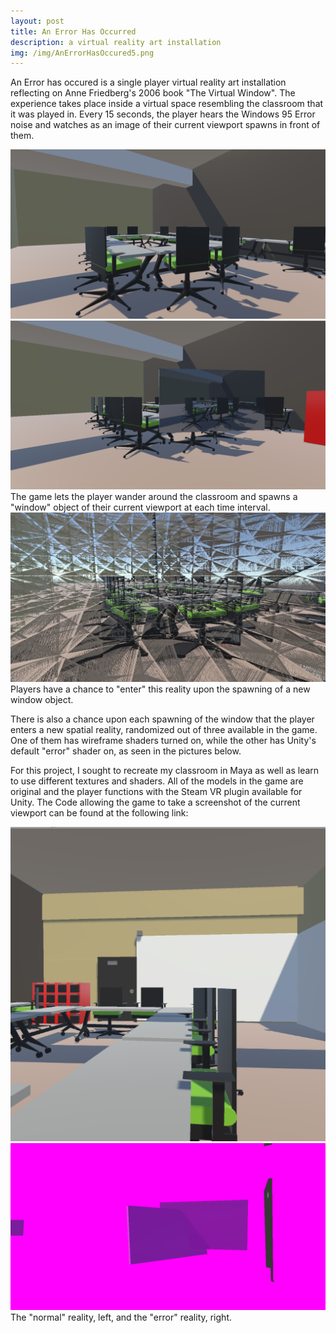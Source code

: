 ```yaml
---
layout: post
title: An Error Has Occurred
description: a virtual reality art installation
img: /img/AnErrorHasOccured5.png
---
```


An Error has occured is a single player virtual reality art installation reflecting on Anne Friedberg's 2006 book "The Virtual Window". The experience takes place inside a virtual space resembling the classroom that it was played in. Every 15 seconds, the player hears the Windows 95 Error noise and watches as an image of their current viewport spawns in front of them.

<div class="img_row">
	<img class="col one" src="/img/AnErrorHasOccured3.png" alt="" title="Screenshot 2"/>
	<img class="col two" src="/img/AnErrorHasOccured4.png" alt="" title="Screenshot 3"/>
</div>
<div class="col three caption">
	The game lets the player wander around the classroom and spawns a "window" object of their current viewport at each time interval. 
</div>
<div class="img_row">
	<img class="col three" src="/img/AnErrorHasOccured1.png"/>
</div>

<div class="col three caption">
Players have a chance to "enter" this reality upon the spawning of a new window object. 
</div>

There is also a chance upon each spawning of the window that the player enters a new spatial reality, randomized out of three available in the game. One of them has wireframe shaders turned on, while the other has Unity's default "error" shader on, as seen in the pictures below.


For this project, I sought to recreate my classroom in Maya as well as learn to use different textures and shaders. All of the models in the game are original and the player functions with the Steam VR plugin available for Unity. The Code allowing the game to take a screenshot of the current viewport can be found at the following link: 


<div class="img_row">
	  <img class="col two" src="/img/AnErrorHasOccured5.png"/>
	  <img class="col one" src="/img/AnErrorHasOccured2.png"/>
	</div>
<div class="col three caption">
	The "normal" reality, left, and the "error" reality, right.
</div>


<br/><br/><br/>
